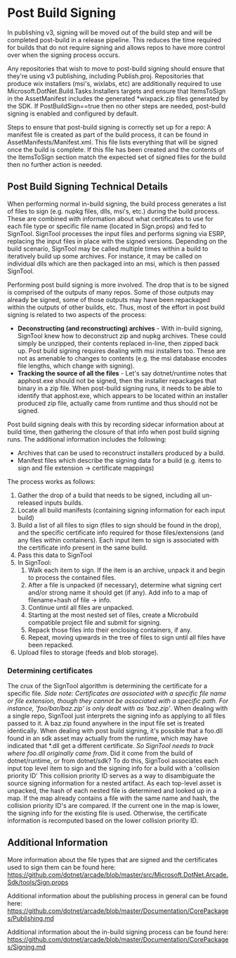 # Post Build Signing

In publishing v3, signing will be moved out of the build step and will be completed post-build in a release pipeline. This reduces the time required for builds that do not require signing and allows repos to have more control over when the signing process occurs.

Any repositories that wish to move to post-build signing should ensure that they're using v3 publishing, including Publish.proj. Repositories that produce wix installers (msi's, wixlabs, etc) are additionally required to use Microsoft.DotNet.Build.Tasks.Installers targets and ensure that ItemsToSign in the AssetManifest includes the generated *wixpack.zip files generated by the SDK.
If PostBuildSign==true then no other steps are needed, post-build signing is enabled and configured by default.

Steps to ensure that post-build signing is correctly set up for a repo: A manifest file is created as part of the build process, it can be found in AssetManifests/Manifest.xml. This file lists everything that will be signed once the build is complete. If this file has been created and the contents of the ItemsToSign section match the expected set of signed files for the build then no further action is needed.

## Post Build Signing Technical Details

When performing normal in-build signing, the build process generates a list of files to sign (e.g. nupkg files, dlls, msi's, etc.) during the build process. These are combined with information about what certificates to use for each file type or specific file name (located in Sign.props) and fed to SignTool. SignTool processes the input files and performs signing via ESRP, replacing the input files in place with the signed versions. Depending on the build scenario, SignTool may be called multiple times within a build to iteratively build up some archives. For instance, it may be called on individual dlls which are then packaged into an msi, which is then passed SignTool.

Performing post build signing is more involved. The drop that is to be signed is comprised of the outputs of many repos. Some of those outputs may already be signed, some of those outputs may have been repackaged within the outputs of other builds, etc. Thus, most of the effort in post build signing is related to two aspects of the process:
- **Deconstructing (and reconstructing) archives** - With in-build signing, SignTool knew how to deconstruct zip and nupkg archives. These could simply be unzipped, their contents replaced in-line, then zipped back up. Post build signing requires dealing with msi installers too. These are not as amenable to changes to contents (e.g. the msi database encodes file lengths, which change with signing).
- **Tracking the source of all the files** - Let's say dotnet/runtime notes that apphost.exe should not be signed, then the installer repackages that binary in a zip file. When post-build signing runs, it needs to be able to identify that apphost.exe, which appears to be located within an installer produced zip file, actually came from runtime and thus should not be signed.

Post build signing deals with this by recording sidecar information about at build time, then gathering the closure of that info when post build signing runs. The additional information includes the following:
- Archives that can be used to reconstruct installers produced by a build.
- Manifest files which describe the signing data for a build (e.g. items to sign and file extension -> certificate mappings)

The process works as follows:
1. Gather the drop of a build that needs to be signed, including all un-released inputs builds.
2. Locate all build manifests (containing signing information for each input build)
3. Build a list of all files to sign (files to sign should be found in the drop), and the specific certificate info required for those files/extensions (and any files within containers). Each input item to sign is associated with the certificate info present in the same build.
4. Pass this data to SignTool
5. In SignTool:
   1. Walk each item to sign. If the item is an archive, unpack it and begin to process the contained files.
   2. After a file is unpacked (if necessary), determine what signing cert and/or strong name it should get (if any). Add info to a map of filename+hash of file -> info.
   3. Continue until all files are unpacked.
   4. Starting at the most nested set of files, create a Microbuild compatible project file and submit for signing.
   5. Repack those files into their enclosing containers, if any.
   6. Repeat, moving upwards in the tree of files to sign until all files have been repacked.
6. Upload files to storage (feeds and blob storage).

### Determining certificates

The crux of the SignTool algorithm is determining the certificate for a specific file. *Side note: Certificates are associated with a specific file name or file extension, though they cannot be associated with a specific path. For instance, 'foo/bar/baz.zip' is only dealt with as 'baz.zip'*. When dealing with a single repo, SignTool just interprets the signing info as applying to all files passed to it. A baz.zip found anywhere in the input file set is treated identically. When dealing with post build signing, it's possible that a foo.dll found in an sdk asset may actually from the runtime, which may have indicated that *.dll get a different certificate. *So SignTool needs to track where foo.dll originally came from*. Did it come from the build of dotnet/runtime, or from dotnet/sdk? To do this, SignTool associates each input top level item to sign and the signing info for a build with a 'collision priority ID' This collision priority ID serves as a way to disambiguate the source signing information for a nested artifact. As each top-level asset is unpacked, the hash of each nested file is determined and looked up in a map. If the map already contains a file with the same name and hash, the collision priority ID's are compared. If the current one in the map is lower, the signing info for the existing file is used. Otherwise, the certificate information is recomputed based on the lower collision priority ID.

## Additional Information

More information about the file types that are signed and the certificates used to sign them can be found here:
https://github.com/dotnet/arcade/blob/master/src/Microsoft.DotNet.Arcade.Sdk/tools/Sign.props

Additional information about the publishing process in general can be found here:
https://github.com/dotnet/arcade/blob/master/Documentation/CorePackages/Publishing.md

Additional information about the in-build signing process can be found here:
https://github.com/dotnet/arcade/blob/master/Documentation/CorePackages/Signing.md
